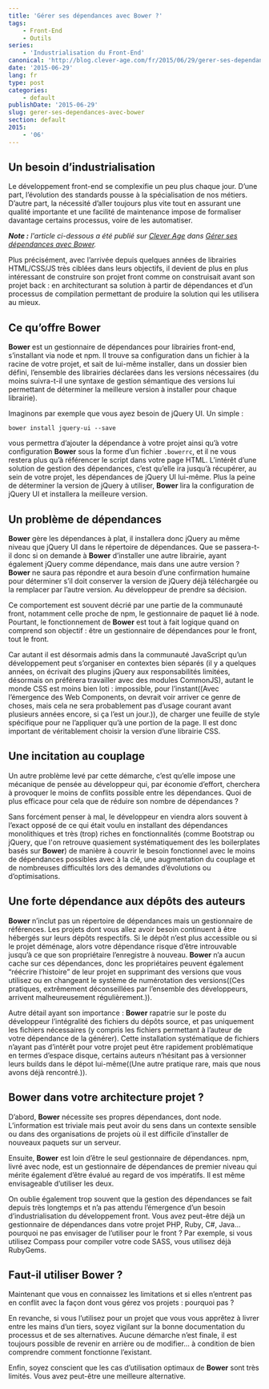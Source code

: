 ```yaml
---
title: 'Gérer ses dépendances avec Bower ?'
tags:
    - Front-End
    - Outils
series:
    - 'Industrialisation du Front-End'
canonical: 'http://blog.clever-age.com/fr/2015/06/29/gerer-ses-dependances-avec-bower/'
date: '2015-06-29'
lang: fr
type: post
categories:
    - default
publishDate: '2015-06-29'
slug: gerer-ses-dependances-avec-bower
section: default
2015:
    - '06'
---
```


## Un besoin d’industrialisation

Le développement <span lang="en">front-end</span> se complexifie un peu plus chaque jour. D’une part, l’évolution des standards pousse à la spécialisation de nos métiers. D’autre part, la nécessité d’aller toujours plus vite tout en assurant une qualité importante et une facilité de maintenance impose de formaliser davantage certains processus, voire de les automatiser.

<!--more-->

<em class="canonical">**Note&nbsp;:** l'article ci-dessous a été publié sur [Clever Age](http://www.clever-age.com/fr/) dans [Gérer ses dépendances avec Bower](http://blog.clever-age.com/fr/2015/06/29/gerer-ses-dependances-avec-bower/).</em>

Plus précisément, avec l’arrivée depuis quelques années de librairies HTML/CSS/JS très ciblées dans leurs objectifs, il devient de plus en plus intéressant de construire son projet <span lang="en">front</span> comme on construisait avant son projet <span lang="en">back</span> : en architecturant sa solution à partir de dépendances et d’un processus de compilation permettant de produire la solution qui les utilisera au mieux.

## Ce qu’offre Bower

<strong>Bower</strong> est un gestionnaire de dépendances pour librairies <span lang="en">front-end</span>, s’installant via <span lang="en">node</span> et <span lang="en">npm</span>.
Il trouve sa configuration dans un fichier à la racine de votre projet, et sait de lui-même installer, dans un dossier bien défini, l’ensemble des librairies déclarées dans les versions nécessaires (du moins suivra-t-il une syntaxe de gestion sémantique des versions lui permettant de déterminer la meilleure version à installer pour chaque librairie).

Imaginons par exemple que vous ayez besoin de <span lang="en">jQuery UI</span>. Un simple :
<pre><code class="bash">bower install jquery-ui --save</code></pre>
vous permettra d’ajouter la dépendance à votre projet ainsi qu’à votre configuration <strong>Bower</strong> sous la forme d’un fichier <code>.bowerrc</code>, et il ne vous restera plus qu’à référencer le script dans votre page HTML. L’intérêt d’une solution de gestion des dépendances, c’est qu’elle ira jusqu’à récupérer, au sein de votre projet, les dépendances de <span lang="en">jQuery UI</span> lui-même. Plus la peine de déterminer la version de <span lang="en">jQuery</span> à utiliser, <strong>Bower</strong> lira la configuration de <span lang="en">jQuery UI</span> et installera la meilleure version.

## Un problème de dépendances

<strong>Bower</strong> gère les dépendances à plat, il installera donc <span lang="en">jQuery</span> au même niveau que <span lang="en">jQuery UI</span> dans le répertoire de dépendances. Que se passera-t-il donc si on demande à <strong>Bower</strong> d’installer une autre librairie, ayant également <span lang="en">jQuery</span> comme dépendance, mais dans une autre version ? <strong>Bower</strong> ne saura pas répondre et aura besoin d’une confirmation humaine pour déterminer s’il doit conserver la version de <span lang="en">jQuery</span> déjà téléchargée ou la remplacer par l’autre version. Au développeur de prendre sa décision.

Ce comportement est souvent décrié par une partie de la communauté <span lang="en">front</span>, notamment celle proche de <span lang="en">npm</span>, le gestionnaire de paquet lié à <span lang="en">node</span>. Pourtant, le fonctionnement de <strong>Bower</strong> est tout à fait logique quand on comprend son objectif : être un gestionnaire de dépendances pour le <span lang="en">front</span>, tout le <span lang="en">front</span>.

Car autant il est désormais admis dans la communauté <span lang="en">JavaScript</span> qu’un développement peut s’organiser en contextes bien séparés (il y a quelques années, on écrivait des plugins <span lang="en">jQuery</span> aux responsabilités limitées, désormais on préférera travailler avec des modules CommonJS), autant le monde CSS est moins bien loti : impossible, pour l’instant((Avec l’émergence des <span lang="en">Web Components</span>, on devrait voir arriver ce genre de choses, mais cela ne sera probablement pas d’usage courant avant plusieurs années encore, si ça l’est un jour.)), de charger une feuille de style spécifique pour ne l’appliquer qu’à une portion de la page. Il est donc important de véritablement choisir la version d’une librairie CSS.

## Une incitation au couplage

Un autre problème levé par cette démarche, c’est qu’elle impose une mécanique de pensée au développeur qui, par économie d’effort, cherchera à provoquer le moins de conflits possible entre les dépendances. Quoi de plus efficace pour cela que de réduire son nombre de dépendances ?

Sans forcément penser à mal, le développeur en viendra alors souvent à l’exact opposé de ce qui était voulu en installant des dépendances monolithiques et très (trop) riches en fonctionnalités (comme <span lang="en">Bootstrap</span> ou <span lang="en">jQuery</span>, que l'on retrouve quasiement systématiquement des les <span lang="en">boilerplates</span> basés sur <strong>Bower</strong>) de manière à couvrir le besoin fonctionnel avec le moins de dépendances possibles avec à la clé, une augmentation du couplage et de nombreuses difficultés lors des demandes d’évolutions ou d’optimisations.

## Une forte dépendance aux dépôts des auteurs

<strong>Bower</strong> n’inclut pas un répertoire de dépendances mais un gestionnaire de références. Les projets dont vous allez avoir besoin continuent à être hébergés sur leurs dépôts respectifs. Si le dépôt n’est plus accessible ou si le projet déménage, alors votre dépendance risque d’être introuvable jusqu’à ce que son propriétaire l’enregistre à nouveau. <strong>Bower</strong> n’a aucun cache sur ces dépendances, donc les propriétaires peuvent également “réécrire l’histoire” de leur projet en supprimant des versions que vous utilisez ou en changeant le système de numérotation des versions((Ces pratiques, extrêmement déconseillées par l’ensemble des développeurs, arrivent malheureusement régulièrement.)).

Autre détail ayant son importance : <strong>Bower</strong> rapatrie sur le poste du développeur l’intégralité des fichiers du dépôts source, et pas uniquement les fichiers nécessaires (y compris les fichiers permettant à l’auteur de votre dépendance de la générer). Cette installation systématique de fichiers n’ayant pas d’intérêt pour votre projet peut être rapidement problématique en termes d’espace disque, certains auteurs n’hésitant pas à versionner leurs builds dans le dépot lui-même((Une autre pratique rare, mais que nous avons déjà rencontré.)).

## Bower dans votre architecture projet ?

D’abord, <strong>Bower</strong> nécessite ses propres dépendances, dont <span lang="en">node</span>. L’information est triviale mais peut avoir du sens dans un contexte sensible ou dans des organisations de projets où il est difficile d’installer de nouveaux paquets sur un serveur.

Ensuite, <strong>Bower</strong> est loin d’être le seul gestionnaire de dépendances. <span lang="en">npm</span>, livré avec <span lang="en">node</span>, est un gestionnaire de dépendances de premier niveau qui mérite également d’être évalué au regard de vos impératifs. Il est même envisageable d’utiliser les deux.

On oublie également trop souvent que la gestion des dépendances se fait depuis très longtemps et n’a pas attendu l’émergence d’un besoin d’industrialisation du développement <span lang="en">front</span>. Vous avez peut-être déjà un gestionnaire de dépendances dans votre projet <span lang="en">PHP</span>, <span lang="en">Ruby</span>, <span lang="en">C#</span>, <span lang="en">Java</span>… pourquoi ne pas envisager de l’utiliser pour le <span lang="en">front</span> ? Par exemple, si vous utilisez Compass pour compiler votre code SASS, vous utilisez déjà <span lang="en">RubyGems</span>.

## Faut-il utiliser <strong>Bower</strong> ?

Maintenant que vous en connaissez les limitations et si elles n’entrent pas en conflit avec la façon dont vous gérez vos projets : pourquoi pas ?

En revanche, si vous l’utilisez pour un projet que vous vous apprêtez à livrer entre les mains d’un tiers, soyez vigilant sur la bonne documentation du processus et de ses alternatives. Aucune démarche n’est finale, il est toujours possible de revenir en arrière ou de modifier… à condition de bien comprendre comment fonctionne l’existant.

Enfin, soyez conscient que les cas d’utilisation optimaux de <strong>Bower</strong> sont très limités. Vous avez peut-être une meilleure alternative.
